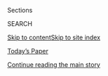 <div id="app">

<div>

<div class="NYTAppHideMasthead css-1r6wvpq e1suatyy0">

<div class="section css-ui9rw0 e1suatyy2">

<div class="css-eph4ug er09x8g0">

<div class="css-6n7j50">

</div>

<span class="css-1dv1kvn">Sections</span>

<div class="css-10488qs">

<span class="css-1dv1kvn">SEARCH</span>

</div>

[Skip to content](#site-content)[Skip to site
index](#site-index)

</div>

<div class="css-10698na e1huz5gh0">

</div>

</div>

<div id="masthead-bar-one" class="section hasLinks css-15hmgas e1csuq9d3">

<div class="css-uqyvli e1csuq9d0">

</div>

<div class="css-1uqjmks e1csuq9d1">

</div>

<div class="css-9e9ivx">

[](https://myaccount.nytimes.com/auth/login?response_type=cookie&client_id=vi)

</div>

<div class="css-1bvtpon e1csuq9d2">

[Today’s Paper](https://www.nytimes.com/section/todayspaper)

</div>

</div>

</div>

</div>

<div data-aria-hidden="false">

<div id="site-content" data-role="main">

<div id="top-wrapper" class="css-15p45cc eaca97t0" type="top">

<div id="top-slug" class="css-19x0jxb eaca97t1" hidden="">

Advertisement

</div>

[Continue reading the main
story](#after-top)

<div class="ad top-wrapper" style="text-align:center;height:100%;display:block;min-height:90px">

<div id="top" class="place-ad" data-position="top" data-size-key="top">

</div>

</div>

<div id="after-top">

</div>

</div>

<div id="byline" class="section css-15h4p1b e9abtgs0">

<div class="css-1j21atc e1svk9qx1">

<div class="css-nfcc9b e1svk9qx3">

<div class="css-vl9dhg e1svk9qx5">

<div class="css-1nrhkj6 e1svk9qx6">

# Michael Wines

</div>

## <span></span>

Michael Wines is a national correspondent for The New York Times and
writes about voting and other election-related issues. Since coming to
The Times in 1988, he has covered the Justice Department, the American
intelligence community, the White House, the 1992 presidential campaign,
Congress, the environment and, for nearly 15 years, news and life in
Russia and surrounding states, southern Africa and China. He also has
periodically written about other topics, including the similarity
between Washington, D.C., and theme parks, the joy of pessimism and an
outbreak of cynicism in the spring of 1995.

<span class="css-dd5dyy">More**</span>

</div>

</div>

</div>

<div>

<div id="mid1-wrapper" class="css-1mn4oms eaca97t0" type="rank">

<div id="mid1-slug" class="css-1tag3rd eaca97t1">

Advertisement

</div>

[Continue reading the main
story](#after-mid1)

<div id="mid1" class="ad mid1-wrapper" style="text-align:center;height:100%;display:block">

</div>

<div id="after-mid1">

</div>

</div>

</div>

<div class="css-185go5a e1o5byef0">

<div class="css-15cbhtu">

  - [Latest](#stream-panel)
  - <span class="css-6n7j50">Search</span>
    <div class="control">
    <div class="label-container css-1dv1kvn">
    Search
    </div>
    <div class="css-wm4t3d">
    **<span id="clear-search-input" class="css-1dv1kvn">Clear this text
    input</span>
    </div>
    </div>
    <span class="css-1iovbfw"></span>

<div id="stream-panel" class="section css-8msx5b e1jz0cab1">

<div class="css-13mho3u">

1.  
    
    <div class="css-1cp3ece">
    
    <div class="css-1l4spti">
    
    [](/2020/08/04/us/2020-census-ending-early.html)
    
    <div class="css-79elbk">
    
    ![](https://static01.nyt.com/images/2020/08/04/us/04CENUS/merlin_175075221_67d12f76-904e-4011-838b-bb8359329694-thumbWide.jpg?quality=75&auto=webp&disable=upscale)
    
    </div>
    
    ## After Census Bureau Announces Early End to Its Count, Fears of a Skewed Tally Rise
    
    With 60 million households still uncounted, the bureau said it would
    wrap up the survey a month early. Critics called it a bald move to
    politicize the count in favor of Republicans.
    
    <div class="css-1nqbnmb ea5icrr0">
    
    By <span class="css-1n7hynb">Michael
    Wines</span>
    
    </div>
    
    </div>
    
    <div class="css-1lc2l26 e1xfvim33">
    
    </div>
    
    </div>

2.  
    
    <div class="css-1cp3ece">
    
    <div class="css-1l4spti">
    
    [](/2020/07/28/us/trump-census.html)
    
    <div class="css-79elbk">
    
    ![](https://static01.nyt.com/images/2020/07/26/us/26census-2/merlin_170599233_81fbb0a1-5d87-49a2-a226-710f1fe70719-thumbWide.jpg?quality=75&auto=webp&disable=upscale)
    
    </div>
    
    ## New Census Worry: A Rushed Count Could Mean a Botched One
    
    Stalled by the pandemic, the count is supposed to resume soon. But
    census experts are rattled by signs of a push from the White House
    to finish it early.
    
    <div class="css-1nqbnmb ea5icrr0">
    
    By <span class="css-1n7hynb">Michael
    Wines</span>
    
    </div>
    
    </div>
    
    <div class="css-1lc2l26 e1xfvim33">
    
    </div>
    
    </div>

3.  
    
    <div class="css-1cp3ece">
    
    <div class="css-1l4spti">
    
    [](/2020/07/07/us/2020-election-laws.html)
    
    <div class="css-79elbk">
    
    ![](https://static01.nyt.com/images/2020/07/05/us/05VIRUS-VOTINGLAWSUITS-lede/05VIRUS-VOTINGLAWSUITS-lede-thumbWide.jpg?quality=75&auto=webp&disable=upscale)
    
    </div>
    
    ## As November Looms, So Does the Most Litigious Election Ever
    
    Last week alone, three federal rulings set election parameters in
    three states. And scores of legal fights spawned by the pandemic are
    shaping who will vote and how.
    
    <div class="css-1nqbnmb ea5icrr0">
    
    By <span class="css-1n7hynb">Michael
    Wines</span>
    
    </div>
    
    </div>
    
    <div class="css-1lc2l26 e1xfvim33">
    
    </div>
    
    </div>

4.  
    
    <div class="css-1cp3ece">
    
    <div class="css-1l4spti">
    
    [](/2020/06/27/us/2020-primary-election-voting.html)
    
    <div class="css-79elbk">
    
    ![](https://static01.nyt.com/images/2020/06/27/us/27virus-voting-1/merlin_173379864_73d8e516-47c8-4e33-9261-5a3887ae43e7-thumbWide.jpg?quality=75&auto=webp&disable=upscale)
    
    </div>
    
    ## From 47 Primaries, 4 Warning Signs About the 2020 Vote
    
    State election officials face shortages of money, poll workers,
    capacity to print ballots and public trust — without much time to
    fix them.
    
    <div class="css-1nqbnmb ea5icrr0">
    
    By <span class="css-1n7hynb">Michael
    Wines</span>
    
    </div>
    
    </div>
    
    <div class="css-1lc2l26 e1xfvim33">
    
    </div>
    
    </div>

5.  
    
    <div class="css-1cp3ece">
    
    <div class="css-1l4spti">
    
    [](/2020/06/23/us/census-bureau-cogley-korzeniewski.html)
    
    <div class="css-79elbk">
    
    ![](https://static01.nyt.com/images/2020/07/22/us/22census/22census-thumbWide.jpg?quality=75&auto=webp&disable=upscale)
    
    </div>
    
    ## Census Bureau Adds Top-Level Political Posts, Raising Fears for 2020 Count
    
    The census, which is constitutionally mandated to count every person
    in the country, has traditionally been carried out in a rigidly
    nonpartisan fashion.
    
    <div class="css-1nqbnmb ea5icrr0">
    
    By <span class="css-1n7hynb">Michael
    Wines</span>
    
    </div>
    
    </div>
    
    <div class="css-1lc2l26 e1xfvim33">
    
    </div>
    
    </div>

6.  
    
    <div class="css-1cp3ece">
    
    <div class="css-1l4spti">
    
    [](/2020/06/14/us/voter-registration-coronavirus-2020-election.html)
    
    <div class="css-79elbk">
    
    ![](https://static01.nyt.com/images/2020/06/14/us/politics/14registrater/merlin_173180280_263bbbdf-fd20-41f7-b0fe-e65f1a274013-thumbWide.jpg?quality=75&auto=webp&disable=upscale)
    
    </div>
    
    ## Covid-19 Changed How We Vote. It Could Also Change Who Votes.
    
    In presidential election years, state driver licensing offices and
    registration drives generate a torrent of new voters. The pandemic
    has cut that to a trickle.
    
    <div class="css-1nqbnmb ea5icrr0">
    
    By <span class="css-1n7hynb">Michael
    Wines</span>
    
    </div>
    
    </div>
    
    <div class="css-1lc2l26 e1xfvim33">
    
    </div>
    
    </div>

7.  
    
    <div class="css-1cp3ece">
    
    <div class="css-1l4spti">
    
    [](/2020/06/10/us/politics/voting-by-mail-georgia.html)
    
    <div class="css-79elbk">
    
    ![](https://static01.nyt.com/images/2020/06/10/us/10VOTEBYMAIL-atlanta/merlin_173386293_5fc8a963-2b03-43a5-996e-027114568a18-thumbWide.jpg?quality=75&auto=webp&disable=upscale)
    
    </div>
    
    ## Beyond Georgia: A Warning for November as States Scramble to Expand Vote-by-Mail
    
    Turnout has remained high as states have raced to allow voting by
    mail. But getting a full count on Election Day looks increasingly
    difficult.
    
    <div class="css-1nqbnmb ea5icrr0">
    
    By <span class="css-1n7hynb">Nick Corasaniti <span>and</span>
    Michael
    Wines</span>
    
    </div>
    
    </div>
    
    <div class="css-1lc2l26 e1xfvim33">
    
    </div>
    
    </div>

8.  
    
    <div class="css-1cp3ece">
    
    <div class="css-1l4spti">
    
    [](/2020/05/29/us/looting-starts-shooting-starts.html)
    
    <div class="css-79elbk">
    
    ![](https://static01.nyt.com/images/2020/05/29/us/29QUIP-trump/merlin_172929318_52802452-a7b6-47dd-8159-8b92c05264c7-thumbWide.jpg?quality=75&auto=webp&disable=upscale)
    
    </div>
    
    ## ‘Looting’ Comment From Trump Dates Back to Racial Unrest of the 1960s
    
    The phrase the president tweeted, “When the looting starts, the
    shooting starts,” was used by a Miami police chief widely condemned
    by civil rights groups.
    
    <div class="css-1nqbnmb ea5icrr0">
    
    By <span class="css-1n7hynb">Michael
    Wines</span>
    
    </div>
    
    </div>
    
    <div class="css-1lc2l26 e1xfvim33">
    
    </div>
    
    </div>

9.  
    
    <div class="css-1cp3ece">
    
    <div class="css-1l4spti">
    
    [](/2020/05/25/us/vote-by-mail-coronavirus.html)
    
    <div class="css-79elbk">
    
    ![](https://static01.nyt.com/images/2020/05/24/us/00ballot-1/merlin_172014087_713d8976-690d-44ac-b69e-8d5d3bd7b44e-thumbWide.jpg?quality=75&auto=webp&disable=upscale)
    
    </div>
    
    ## Which Party Would Benefit Most From Voting by Mail? It’s Complicated
    
    Conventional wisdom has been that Democrats are more likely to
    benefit from voting by mail. But that’s not what research has shown.
    
    <div class="css-1nqbnmb ea5icrr0">
    
    By <span class="css-1n7hynb">Michael
    Wines</span>
    
    </div>
    
    </div>
    
    <div class="css-1lc2l26 e1xfvim33">
    
    </div>
    
    </div>

10. 
    
    <div class="css-1cp3ece">
    
    <div class="css-1l4spti">
    
    [](/2020/05/21/us/vote-by-mail-trump.html)
    
    <div class="css-79elbk">
    
    ![](https://static01.nyt.com/images/2020/05/21/us/21votebymail-1/merlin_172208523_880cb1de-9249-40b9-bf98-288163a89126-thumbWide.jpg?quality=75&auto=webp&disable=upscale)
    
    </div>
    
    ## As Trump Rails Against Voting by Mail, States Open the Door for It
    
    Despite the president’s opposition, states are increasingly reducing
    barriers to what many see as the safest way to vote amid the
    pandemic.
    
    <div class="css-1nqbnmb ea5icrr0">
    
    By <span class="css-1n7hynb">Michael Wines</span>
    
    </div>
    
    </div>
    
    <div class="css-1lc2l26 e1xfvim33">
    
    </div>
    
    </div>

<div class="css-13mho3u">

<div class="css-1t62hi8">

<div class="css-1stvaey">

Show
More

<div>

<div style="border:0;clip:rect(0 0 0 0);height:1px;margin:-1px;overflow:hidden;white-space:nowrap;padding:0;width:1px;position:absolute" data-role="log" data-aria-live="assertive">

</div>

<div style="border:0;clip:rect(0 0 0 0);height:1px;margin:-1px;overflow:hidden;white-space:nowrap;padding:0;width:1px;position:absolute" data-role="log" data-aria-live="assertive">

</div>

<div style="border:0;clip:rect(0 0 0 0);height:1px;margin:-1px;overflow:hidden;white-space:nowrap;padding:0;width:1px;position:absolute" data-role="log" data-aria-live="polite">

</div>

<div style="border:0;clip:rect(0 0 0 0);height:1px;margin:-1px;overflow:hidden;white-space:nowrap;padding:0;width:1px;position:absolute" data-role="log" data-aria-live="polite">

</div>

</div>

</div>

</div>

</div>

</div>

<div class="css-g6hk37 supplemental">

<div id="mid2-wrapper" class="css-10wkyv7 eaca97t0" type="lede">

<div id="mid2-slug" class="css-1tag3rd eaca97t1">

Advertisement

</div>

[Continue reading the main
story](#after-mid2)

<div id="mid2" class="ad mid2-wrapper" style="text-align:center;height:100%;display:block;min-height:250px">

</div>

<div id="after-mid2">

</div>

</div>

## Follow Elsewhere

<div class="module-body">

  - [**<span data-aria-hidden="true">miwine</span><span class="css-1dv1kvn">twitter
    page for miwine</span>](https://twitter.com/miwine)

</div>

## Feedback? Questions?

<div class="css-hftqp3">

Include your name, the article headline, and your message.

</div>

Email Author

</div>

</div>

</div>

</div>

</div>

</div>

## Site Index

<div>

</div>

## Site Information Navigation

  - [© <span>2020</span> <span>The New York Times
    Company</span>](https://help.nytimes.com/hc/en-us/articles/115014792127-Copyright-notice)

<!-- end list -->

  - [NYTCo](https://www.nytco.com/)
  - [Contact
    Us](https://help.nytimes.com/hc/en-us/articles/115015385887-Contact-Us)
  - [Work with us](https://www.nytco.com/careers/)
  - [Advertise](https://nytmediakit.com/)
  - [T Brand Studio](http://www.tbrandstudio.com/)
  - [Your Ad
    Choices](https://www.nytimes.com/privacy/cookie-policy#how-do-i-manage-trackers)
  - [Privacy](https://www.nytimes.com/privacy)
  - [Terms of
    Service](https://help.nytimes.com/hc/en-us/articles/115014893428-Terms-of-service)
  - [Terms of
    Sale](https://help.nytimes.com/hc/en-us/articles/115014893968-Terms-of-sale)
  - [Site
    Map](https://spiderbites.nytimes.com)
  - [Help](https://help.nytimes.com/hc/en-us)
  - [Subscriptions](https://www.nytimes.com/subscription?campaignId=37WXW)

</div>

</div>
